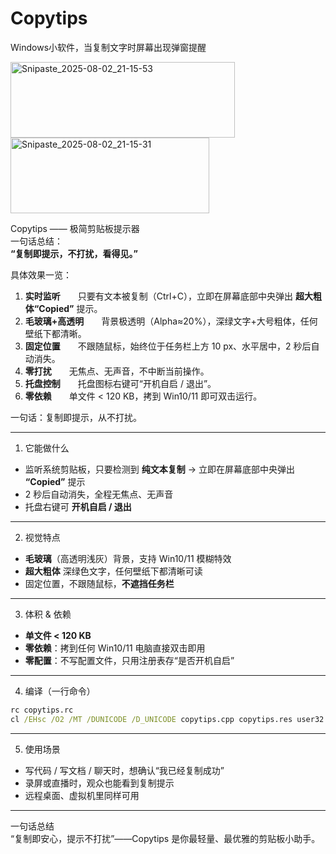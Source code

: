 # Copytips
Windows小软件，当复制文字时屏幕出现弹窗提醒

<img width="359" height="121" alt="Snipaste_2025-08-02_21-15-53" src="https://github.com/user-attachments/assets/da5f9fde-5c5e-4e72-8ea4-9990d486483e" />
<img width="318" height="121" alt="Snipaste_2025-08-02_21-15-31" src="https://github.com/user-attachments/assets/cc3a36cd-ac57-4fc9-8a07-b2eab5a59f2a" />

Copytips —— 极简剪贴板提示器  
一句话总结：  
**“复制即提示，不打扰，看得见。”**

具体效果一览：  
1. **实时监听**  只要有文本被复制（Ctrl+C），立即在屏幕底部中央弹出 **超大粗体“Copied”** 提示。  
2. **毛玻璃+高透明**  背景极透明（Alpha≈20%），深绿文字+大号粗体，任何壁纸下都清晰。  
3. **固定位置**  不跟随鼠标，始终位于任务栏上方 10 px、水平居中，2 秒后自动消失。  
4. **零打扰**  无焦点、无声音，不中断当前操作。  
5. **托盘控制**  托盘图标右键可“开机自启 / 退出”。  
6. **零依赖**  单文件 < 120 KB，拷到 Win10/11 即可双击运行。

   
一句话：复制即提示，从不打扰。

--------------------------------------------------
1. 它能做什么  
- 监听系统剪贴板，只要检测到 **纯文本复制** → 立即在屏幕底部中央弹出 **“Copied”** 提示  
- 2 秒后自动消失，全程无焦点、无声音  
- 托盘右键可 **开机自启 / 退出**  

--------------------------------------------------
2. 视觉特点  
- **毛玻璃**（高透明浅灰）背景，支持 Win10/11 模糊特效  
- **超大粗体** 深绿色文字，任何壁纸下都清晰可读  
- 固定位置，不跟随鼠标，**不遮挡任务栏**  

--------------------------------------------------
3. 体积 & 依赖  
- **单文件 < 120 KB**  
- **零依赖**：拷到任何 Win10/11 电脑直接双击即用  
- **零配置**：不写配置文件，只用注册表存“是否开机自启”  

--------------------------------------------------
4. 编译（一行命令）  
```cmd
rc copytips.rc
cl /EHsc /O2 /MT /DUNICODE /D_UNICODE copytips.cpp copytips.res user32.lib gdi32.lib shell32.lib advapi32.lib
```

--------------------------------------------------
5. 使用场景  
- 写代码 / 写文档 / 聊天时，想确认“我已经复制成功”  
- 录屏或直播时，观众也能看到复制提示  
- 远程桌面、虚拟机里同样可用  

--------------------------------------------------
一句话总结  
“复制即安心，提示不打扰”——Copytips 是你最轻量、最优雅的剪贴板小助手。


